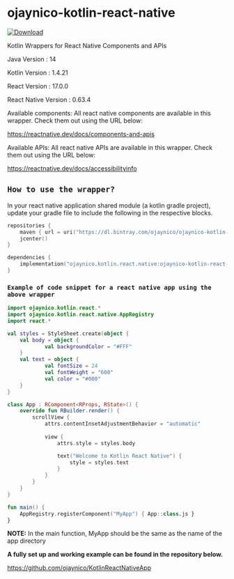 # ojaynico-kotlin-react-native

[ ![Download](https://api.bintray.com/packages/ojaynico/ojaynico-kotlin-react-native/ojaynico-kotlin-react-native/images/download.svg?version=1.0.8) ](https://bintray.com/ojaynico/ojaynico-kotlin-react-native/ojaynico-kotlin-react-native/1.0.8/link)

Kotlin Wrappers for React Native Components and APIs

Java Version : 14

Kotlin Version : 1.4.21

React Version : 17.0.0

React Native Version : 0.63.4

Available components: All react native components are available in this wrapper. Check them out using the URL below:

https://reactnative.dev/docs/components-and-apis

Available APIs: All react native APIs are available in this wrapper. Check them out using the URL below:

https://reactnative.dev/docs/accessibilityinfo

## `How to use the wrapper?`

In your react native application shared module (a kotlin gradle project), update your gradle file to include the following in the respective blocks.

```kotlin
repositories {
    maven { url = uri("https://dl.bintray.com/ojaynico/ojaynico-kotlin-react-native") }
    jcenter()
}

dependencies {
    implementation("ojaynico.kotlin.react.native:ojaynico-kotlin-react-native:1.0.8")
}
```

### `Example of code snippet for a react native app using the above wrapper`

```kotlin
import ojaynico.kotlin.react.*
import ojaynico.kotlin.react.native.AppRegistry
import react.*

val styles = StyleSheet.create(object {
    val body = object {
            val backgroundColor = "#FFF"
    }
    val text = object {
            val fontSize = 24
            val fontWeight = "600"
            val color = "#000"
    }
}

class App : RComponent<RProps, RState>() {
    override fun RBuilder.render() {
        scrollView {
            attrs.contentInsetAdjustmentBehavior = "automatic"
            
            view {
                attrs.style = styles.body

                text("Welcome to Kotlin React Native") {
                    style = styles.text
                }
            }
        }
    }
}

fun main() {
    AppRegistry.registerComponent("MyApp") { App::class.js }
}
```

**NOTE:** In the main function, MyApp should be the same as the name of the app directory

**A fully set up and working example can be found in the repository below.**

https://github.com/ojaynico/KotlinReactNativeApp
